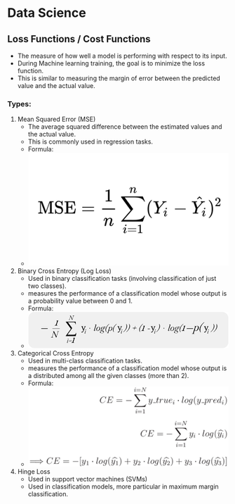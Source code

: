 # Data Science 


## Loss Functions / Cost Functions 
- The measure of how well a model is performing with respect to its input. 
- During Machine learning training, the goal is to minimize the loss function. 
- This is similar to measuring the margin of error between the predicted value and the actual value.
### Types:
1. Mean Squared Error (MSE)
   - The average squared difference between the estimated values and the actual value.
    - This is commonly used in regression tasks.
    - Formula:
    - ![MSE Formula](mse-formula.png)
2. Binary Cross Entropy (Log Loss)
   -   Used in binary classification tasks (involving classification of just two classes).
   -   measures the performance of a classification model whose output is a probability value between 0 and 1.
   -   Formula:
   -   ![Binary Cross Entropy Formula](binary-cross-entropy-formula.webp)
3. Categorical Cross Entropy
   - Used in multi-class classification tasks.
   - measures the performance of a classification model whose output is a distributed among all the given classes (more than 2).
   - Formula:
   - ![Categorical Cross Entropy Formula](categorical-cross-entropy.png)
4. Hinge Loss
   - Used in support vector machines (SVMs)
   - Used in classification models, more particular in maximum margin classification.

